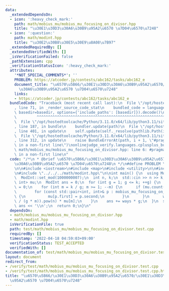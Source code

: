 ```yaml
---
data:
  _extendedDependsOn:
  - icon: ':heavy_check_mark:'
    path: math/mobius_mu/mobius_mu_focusing_on_divisor.hpp
    title: "\u30E1\u30D3\u30A6\u30B9\u95A2\u6570 \u7D04\u6570\u7248"
  - icon: ':question:'
    path: math/modint.hpp
    title: "\u30E2\u30B8\u30E5\u30E9\u8A08\u7B97"
  _extendedRequiredBy: []
  _extendedVerifiedWith: []
  _isVerificationFailed: false
  _pathExtension: cpp
  _verificationStatusIcon: ':heavy_check_mark:'
  attributes:
    '*NOT_SPECIAL_COMMENTS*': ''
    PROBLEM: https://atcoder.jp/contests/abc162/tasks/abc162_e
    document_title: "\u6570\u5B66/\u30E1\u30D3\u30A6\u30B9\u95A2\u6570/\u30E1\u30D3\
      \u30A6\u30B9\u95A2\u6570 \u7D04\u6570\u7248"
    links:
    - https://atcoder.jp/contests/abc162/tasks/abc162_e
  bundledCode: "Traceback (most recent call last):\n  File \"/opt/hostedtoolcache/Python/3.11.0/x64/lib/python3.11/site-packages/onlinejudge_verify/documentation/build.py\"\
    , line 71, in _render_source_code_stat\n    bundled_code = language.bundle(stat.path,\
    \ basedir=basedir, options={'include_paths': [basedir]}).decode()\n          \
    \         ^^^^^^^^^^^^^^^^^^^^^^^^^^^^^^^^^^^^^^^^^^^^^^^^^^^^^^^^^^^^^^^^^^^^^^^^^^^^^^^^^\n\
    \  File \"/opt/hostedtoolcache/Python/3.11.0/x64/lib/python3.11/site-packages/onlinejudge_verify/languages/cplusplus.py\"\
    , line 187, in bundle\n    bundler.update(path)\n  File \"/opt/hostedtoolcache/Python/3.11.0/x64/lib/python3.11/site-packages/onlinejudge_verify/languages/cplusplus_bundle.py\"\
    , line 401, in update\n    self.update(self._resolve(pathlib.Path(included), included_from=path))\n\
    \  File \"/opt/hostedtoolcache/Python/3.11.0/x64/lib/python3.11/site-packages/onlinejudge_verify/languages/cplusplus_bundle.py\"\
    , line 312, in update\n    raise BundleErrorAt(path, i + 1, \"#pragma once found\
    \ in a non-first line\")\nonlinejudge_verify.languages.cplusplus_bundle.BundleErrorAt:\
    \ math/mobius_mu/mobius_mu_focusing_on_divisor.hpp: line 6: #pragma once found\
    \ in a non-first line\n"
  code: "/*\n * @brief \u6570\u5B66/\u30E1\u30D3\u30A6\u30B9\u95A2\u6570/\u30E1\u30D3\
    \u30A6\u30B9\u95A2\u6570 \u7D04\u6570\u7248\n */\n#define PROBLEM \"https://atcoder.jp/contests/abc162/tasks/abc162_e\"\
    \n\n#include <iostream>\n#include <map>\n#include <utility>\n\n#include \"../../../math/mobius_mu/mobius_mu_focusing_on_divisor.hpp\"\
    \n#include \"../../../math/modint.hpp\"\n\nint main() {\n  using ModInt = MInt<0>;\n\
    \  ModInt::set_mod(1000000007);\n  int n, k;\n  std::cin >> n >> k;\n  std::map<int,\
    \ int> mu;\n  ModInt ans = 0;\n  for (int g = 1; g <= k; ++g) {\n    ModInt ways\
    \ = 0;\n    for (int m = k / g; m >= 1; --m) {\n      if (mu.count(m) == 0) {\n\
    \        for (const std::pair<int, int>& p : mobius_mu_focusing_on_divisor(m))\
    \ {\n          mu[p.first] = p.second;\n        }\n      }\n      ways += ModInt(k\
    \ / (g * m)).pow(n) * mu[m];\n    }\n    ans += ways * g;\n  }\n  std::cout <<\
    \ ans << '\\n';\n  return 0;\n}\n"
  dependsOn:
  - math/mobius_mu/mobius_mu_focusing_on_divisor.hpp
  - math/modint.hpp
  isVerificationFile: true
  path: test/math/mobius_mu/mobius_mu_focusing_on_divisor.test.cpp
  requiredBy: []
  timestamp: '2022-04-18 04:59:03+09:00'
  verificationStatus: TEST_ACCEPTED
  verifiedWith: []
documentation_of: test/math/mobius_mu/mobius_mu_focusing_on_divisor.test.cpp
layout: document
redirect_from:
- /verify/test/math/mobius_mu/mobius_mu_focusing_on_divisor.test.cpp
- /verify/test/math/mobius_mu/mobius_mu_focusing_on_divisor.test.cpp.html
title: "\u6570\u5B66/\u30E1\u30D3\u30A6\u30B9\u95A2\u6570/\u30E1\u30D3\u30A6\u30B9\
  \u95A2\u6570 \u7D04\u6570\u7248"
---
```

